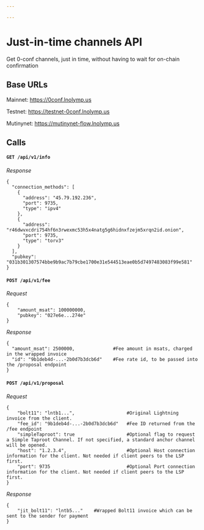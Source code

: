 ```yaml
---

---
```


# Just-in-time channels API

Get 0-conf channels, just in time, without having to wait for on-chain confirmation

## Base URLs

Mainnet: https://0conf.lnolymp.us

Testnet: https://testnet-0conf.lnolymp.us

Mutinynet: https://mutinynet-flow.lnolymp.us

## Calls

#### `GET /api/v1/info`

*Response*

```
{
  "connection_methods": [
    {
      "address": "45.79.192.236",
      "port": 9735,
      "type": "ipv4"
    },
    {
      "address": "r46dwvxcdri754hf6n3rwexmc53h5x4natg5g6hidnxfzejm5xrqn2id.onion",
      "port": 9735,
      "type": "torv3"
    }
  ],
  "pubkey": "031b301307574bbe9b9ac7b79cbe1700e31e544513eae0b5d7497483083f99e581"
}
```

#### `POST /api/v1/fee`

*Request*

```
{
    "amount_msat": 100000000,
    "pubkey": "027e6e...274e"
}
```

*Response*

```
{
  "amount_msat": 2500000,              #Fee amount in msats, charged in the wrapped invoice
  "id": "9b1deb4d-...-2b0d7b3dcb6d"    #Fee rate id, to be passed into the /proposal endpoint
}
```

#### `POST /api/v1/proposal`

*Request*

```
{
    "bolt11": "lntb1...",                   #Original Lightning invoice from the client.
    "fee_id": "9b1deb4d-...-2b0d7b3dcb6d"   #Fee ID returned from the /fee endpoint
    "simpleTaproot": true                   #Optional flag to request a Simple Taproot Channel. If not specified, a standard anchor channel will be opened.
    "host": "1.2.3.4",                      #Optional Host connection information for the client. Not needed if client peers to the LSP first.
    "port": 9735                            #Optional Port connection information for the client. Not needed if client peers to the LSP first.
}
```

*Response*

```
{
    "jit_bolt11": "lntb5..."    #Wrapped Bolt11 invoice which can be sent to the sender for payment
}
```